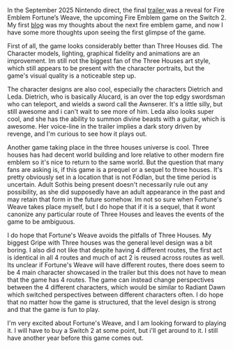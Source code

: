 
In the September 2025 Nintendo direct, the final [trailer ](https://www.youtube.com/watch?v=j6eNaiftiWE) was a reveal for Fire Emblem Fortune’s Weave, the upcoming Fire Emblem game on the Switch 2. My first [blog](https://cookiestew.github.io/2025/04/17/thinking-about-the-next-fire-emblem.html) was my thoughts about the next fire emblem game, and now I have some more thoughts upon seeing the first glimpse of the game.

First of all, the game looks considerably better than Three Houses did. The Character models, lighting, graphical fidelity and animations are an improvement. Im still not the biggest fan of the Three Houses art style, which still appears to be present with the character portraits, but the game's visual quality is a noticeable step up.

The character designs are also cool, especially the characters Dietrich and Leda. Dietrich, who is basically Alucard, is an over the top edgy swordsman who can teleport, and wields a sword call the Awnserer. It's a little silly, but still awesome and i can't wait to see more of him. Leda also looks super cool, and she has the ability to summon divine beasts with a guitar, which is awesome. Her voice-line in the trailer implies a dark story driven by revenge, and I'm curious to see how it plays out.

Another game taking place in the three houses universe is cool. Three houses has had decent world building and lore relative to other modern fire emblem so it's nice to return to the same world. But the question that many fans are asking is, if this game is a prequel or a sequel to three houses. It's pretty obviously set in a location that is not Fódlan, but the time period is uncertain. Adult Sothis being present doesn't necessarily rule out any possibility, as she did supposedly have an adult appearance in the past and may retain that form in the future somehow. Im not so sure when Fortune's Weave takes place myself, but I do hope that if it is a sequel, that it wont canonize any particular route of Three Houses and leaves the events of the game to be ambiguous. 

I do hope that Fortune's Weave avoids the pitfalls of Three Houses. My biggest Gripe with Three houses was the general level design was a bit boring. I also did not like that despite having 4 different routes, the first act is identical in all 4 routes and much of act 2 is reused across routes as well. Its unclear if Fortune's Weave will have different routes, there does seem to be 4 main character showcased in the trailer but this does not have to mean that the game has 4 routes. The game can instead change perspectives between the 4 different characters, which would be similar to Radiant Dawn which switched perspectives between different characters often. I do hope that no matter how the game is structured, that the level design is strong and that the game is fun to play.

I'm very excited about Fortune's Weave, and I am looking forward to playing it. I will have to buy a Switch 2 at some point, but i'll get around to it. I still have another year before this game comes out. 